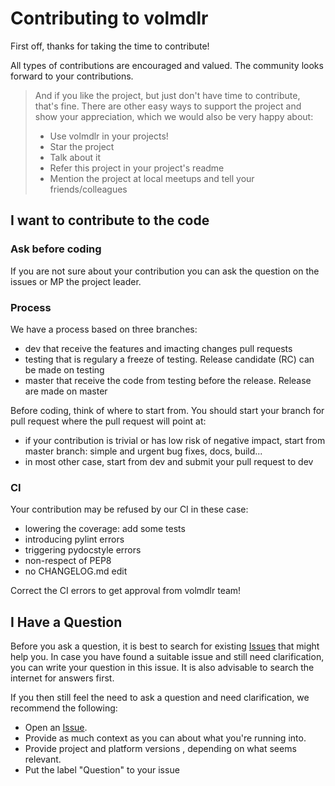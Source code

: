 # Contributing to volmdlr

First off, thanks for taking the time to contribute! 

All types of contributions are encouraged and valued. The community looks forward to your contributions. 

> And if you like the project, but just don't have time to contribute, that's fine. There are other easy ways to support the project and show your appreciation, which we would also be very happy about:
> - Use volmdlr in your projects!
> - Star the project
> - Talk about it
> - Refer this project in your project's readme
> - Mention the project at local meetups and tell your friends/colleagues


## I want to contribute to the code

### Ask before coding

If you are not sure about your contribution you can ask the question on the issues or MP the project leader.

### Process

We have a process based on three branches:

- dev that receive the features and imacting changes pull requests
- testing that is regulary a freeze of testing. Release candidate (RC) can be made on testing
- master that receive the code from testing before the release. Release are made on master

Before coding, think of where to start from. You should start your branch for pull request where the pull request will point at:

- if your contribution is trivial or has low risk of negative impact, start from master branch: simple and urgent bug fixes, docs, build...
- in most other case, start from dev and submit your pull request to dev

### CI

Your contribution may be refused by our CI in these case:
- lowering the coverage: add some tests
- introducing pylint errors
- triggering pydocstyle errors
- non-respect of PEP8
- no CHANGELOG.md edit

Correct the CI errors to get approval from volmdlr team!

## I Have a Question

Before you ask a question, it is best to search for existing [Issues](/issues) that might help you. In case you have found a suitable issue and still need clarification, you can write your question in this issue. It is also advisable to search the internet for answers first.

If you then still feel the need to ask a question and need clarification, we recommend the following:

- Open an [Issue](/issues/new).
- Provide as much context as you can about what you're running into.
- Provide project and platform versions , depending on what seems relevant.
- Put the label "Question" to your issue




